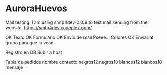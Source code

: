 # AuroraHuevos

Mail testing:
	I am using smtp4dev-2.0.9 to test mail sending from the website.
	https://smtp4dev.codeplex.com/


OK	Texto
OK	Formulario
OK	Envío de mail
Pseee... Colores
OK	Enviar al grupo para que lo vean

Registro en DB
Subir a host





Tabla de pedidos
	nombre
	contacto
	negros12
	negros10
	blancos12
	blancos10
	mensaje


